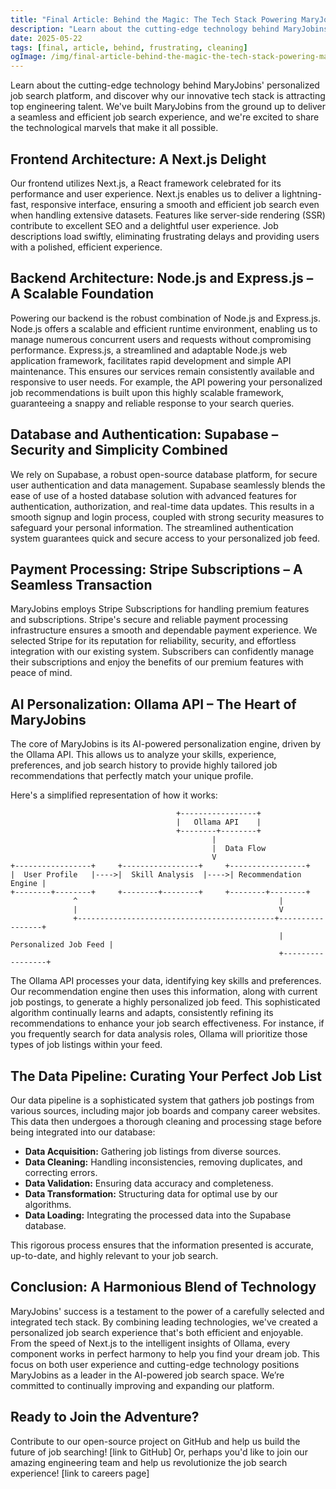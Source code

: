 ```yaml
---
title: "Final Article: Behind the Magic: The Tech Stack Powering MaryJobins"
description: "Learn about the cutting-edge technology behind MaryJobins' personalized job search platform, and discover why our innovative tech stack is attracting top..."
date: 2025-05-22
tags: [final, article, behind, frustrating, cleaning]
ogImage: /img/final-article-behind-the-magic-the-tech-stack-powering-maryjobins.png
---
```


<section class="prose prose-lg mx-auto py-12 px-6">

Learn about the cutting-edge technology behind MaryJobins' personalized job search platform, and discover why our innovative tech stack is attracting top engineering talent.  We've built MaryJobins from the ground up to deliver a seamless and efficient job search experience, and we're excited to share the technological marvels that make it all possible.

## Frontend Architecture: A Next.js Delight

Our frontend utilizes Next.js, a React framework celebrated for its performance and user experience.  Next.js enables us to deliver a lightning-fast, responsive interface, ensuring a smooth and efficient job search even when handling extensive datasets. Features like server-side rendering (SSR) contribute to excellent SEO and a delightful user experience. Job descriptions load swiftly, eliminating frustrating delays and providing users with a polished, efficient experience.

## Backend Architecture: Node.js and Express.js – A Scalable Foundation

Powering our backend is the robust combination of Node.js and Express.js. Node.js offers a scalable and efficient runtime environment, enabling us to manage numerous concurrent users and requests without compromising performance.  Express.js, a streamlined and adaptable Node.js web application framework, facilitates rapid development and simple API maintenance.  This ensures our services remain consistently available and responsive to user needs. For example, the API powering your personalized job recommendations is built upon this highly scalable framework, guaranteeing a snappy and reliable response to your search queries.

## Database and Authentication: Supabase – Security and Simplicity Combined

We rely on Supabase, a robust open-source database platform, for secure user authentication and data management. Supabase seamlessly blends the ease of use of a hosted database solution with advanced features for authentication, authorization, and real-time data updates.  This results in a smooth signup and login process, coupled with strong security measures to safeguard your personal information. The streamlined authentication system guarantees quick and secure access to your personalized job feed.


## Payment Processing: Stripe Subscriptions – A Seamless Transaction

MaryJobins employs Stripe Subscriptions for handling premium features and subscriptions. Stripe's secure and reliable payment processing infrastructure ensures a smooth and dependable payment experience.  We selected Stripe for its reputation for reliability, security, and effortless integration with our existing system. Subscribers can confidently manage their subscriptions and enjoy the benefits of our premium features with peace of mind.


## AI Personalization: Ollama API – The Heart of MaryJobins

The core of MaryJobins is its AI-powered personalization engine, driven by the Ollama API.  This allows us to analyze your skills, experience, preferences, and job search history to provide highly tailored job recommendations that perfectly match your unique profile.

Here's a simplified representation of how it works:

```
                                     +-----------------+
                                     |   Ollama API    |
                                     +--------+--------+
                                             |
                                             |  Data Flow
                                             V
+-----------------+     +-----------------+     +-----------------+
|  User Profile   |---->|  Skill Analysis  |---->| Recommendation Engine |
+--------+--------+     +--------+--------+     +--------+--------+
              ^                                             |
              |                                             V
              +--------------------------------------------+-----------------+
                                                            | Personalized Job Feed |
                                                            +-----------------+

```

The Ollama API processes your data, identifying key skills and preferences.  Our recommendation engine then uses this information, along with current job postings, to generate a highly personalized job feed. This sophisticated algorithm continually learns and adapts, consistently refining its recommendations to enhance your job search effectiveness. For instance, if you frequently search for data analysis roles, Ollama will prioritize those types of job listings within your feed.

## The Data Pipeline:  Curating Your Perfect Job List

Our data pipeline is a sophisticated system that gathers job postings from various sources, including major job boards and company career websites.  This data then undergoes a thorough cleaning and processing stage before being integrated into our database:

* **Data Acquisition:** Gathering job listings from diverse sources.
* **Data Cleaning:** Handling inconsistencies, removing duplicates, and correcting errors.
* **Data Validation:** Ensuring data accuracy and completeness.
* **Data Transformation:** Structuring data for optimal use by our algorithms.
* **Data Loading:**  Integrating the processed data into the Supabase database.

This rigorous process ensures that the information presented is accurate, up-to-date, and highly relevant to your job search.

## Conclusion: A Harmonious Blend of Technology

MaryJobins' success is a testament to the power of a carefully selected and integrated tech stack. By combining leading technologies, we've created a personalized job search experience that's both efficient and enjoyable. From the speed of Next.js to the intelligent insights of Ollama, every component works in perfect harmony to help you find your dream job.  This focus on both user experience and cutting-edge technology positions MaryJobins as a leader in the AI-powered job search space.  We’re committed to continually improving and expanding our platform.

## Ready to Join the Adventure?

Contribute to our open-source project on GitHub and help us build the future of job searching! [link to GitHub]  Or, perhaps you'd like to join our amazing engineering team and help us revolutionize the job search experience! [link to careers page]

</section>